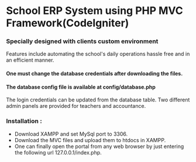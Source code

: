 # School ERP System using PHP MVC Framework(CodeIgniter)
### Specially designed with clients custom environment

Features include automating the school's daily operations hassle free and in an efficient manner.
#### One must change the database credentials after downloading the files.
#### The database config file is available at config/database.php

The login credentials can be updated from the database table.
Two different admin panels are provided for teachers and accountance.

### Installation :
* Download XAMPP and set MySql port to 3306.
* Download the MVC files and upload them to htdocs in XAMPP.
* One can finally open the portal from any web browser by just entering the following url 127.0.0.1/index.php.
